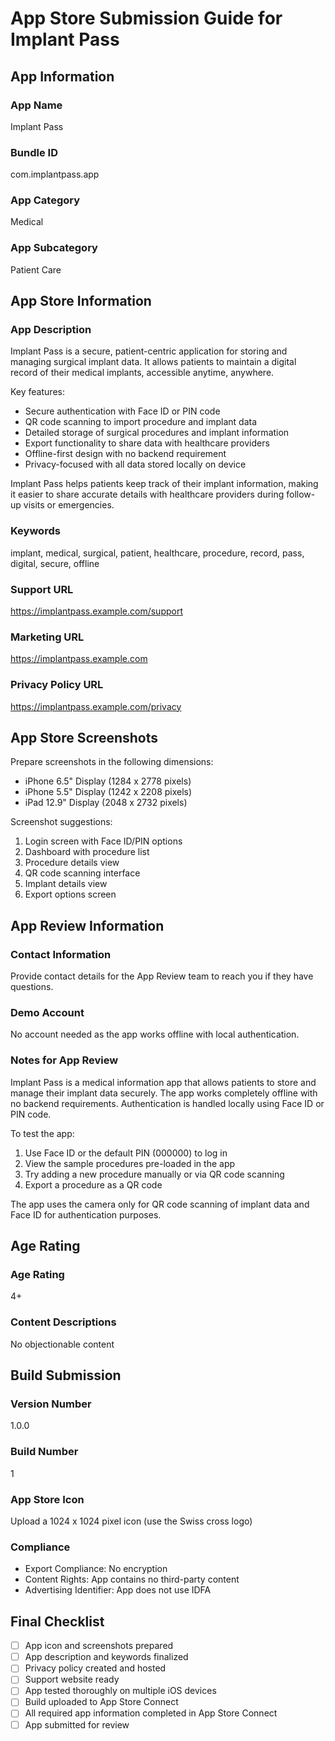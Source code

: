 # App Store Submission Guide for Implant Pass

## App Information

### App Name
Implant Pass

### Bundle ID
com.implantpass.app

### App Category
Medical

### App Subcategory
Patient Care

## App Store Information

### App Description
Implant Pass is a secure, patient-centric application for storing and managing surgical implant data. It allows patients to maintain a digital record of their medical implants, accessible anytime, anywhere.

Key features:
- Secure authentication with Face ID or PIN code
- QR code scanning to import procedure and implant data
- Detailed storage of surgical procedures and implant information
- Export functionality to share data with healthcare providers
- Offline-first design with no backend requirement
- Privacy-focused with all data stored locally on device

Implant Pass helps patients keep track of their implant information, making it easier to share accurate details with healthcare providers during follow-up visits or emergencies.

### Keywords
implant, medical, surgical, patient, healthcare, procedure, record, pass, digital, secure, offline

### Support URL
https://implantpass.example.com/support

### Marketing URL
https://implantpass.example.com

### Privacy Policy URL
https://implantpass.example.com/privacy

## App Store Screenshots

Prepare screenshots in the following dimensions:

- iPhone 6.5" Display (1284 x 2778 pixels)
- iPhone 5.5" Display (1242 x 2208 pixels)
- iPad 12.9" Display (2048 x 2732 pixels)

Screenshot suggestions:
1. Login screen with Face ID/PIN options
2. Dashboard with procedure list
3. Procedure details view
4. QR code scanning interface
5. Implant details view
6. Export options screen

## App Review Information

### Contact Information
Provide contact details for the App Review team to reach you if they have questions.

### Demo Account
No account needed as the app works offline with local authentication.

### Notes for App Review
Implant Pass is a medical information app that allows patients to store and manage their implant data securely. The app works completely offline with no backend requirements. Authentication is handled locally using Face ID or PIN code.

To test the app:
1. Use Face ID or the default PIN (000000) to log in
2. View the sample procedures pre-loaded in the app
3. Try adding a new procedure manually or via QR code scanning
4. Export a procedure as a QR code

The app uses the camera only for QR code scanning of implant data and Face ID for authentication purposes.

## Age Rating

### Age Rating
4+

### Content Descriptions
No objectionable content

## Build Submission

### Version Number
1.0.0

### Build Number
1

### App Store Icon
Upload a 1024 x 1024 pixel icon (use the Swiss cross logo)

### Compliance
- Export Compliance: No encryption
- Content Rights: App contains no third-party content
- Advertising Identifier: App does not use IDFA

## Final Checklist

- [ ] App icon and screenshots prepared
- [ ] App description and keywords finalized
- [ ] Privacy policy created and hosted
- [ ] Support website ready
- [ ] App tested thoroughly on multiple iOS devices
- [ ] Build uploaded to App Store Connect
- [ ] All required app information completed in App Store Connect
- [ ] App submitted for review
